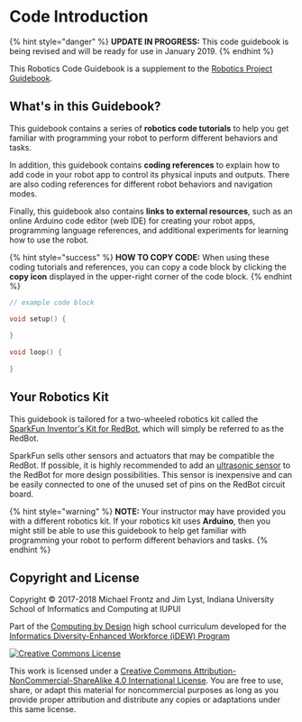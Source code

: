 # Code Introduction

{% hint style="danger" %}
**UPDATE IN PROGRESS:** This code guidebook is being revised and will be ready for use in January 2019.
{% endhint %}

This Robotics Code Guidebook is a supplement to the [Robotics Project Guidebook](https://docs.idew.org/project-robotics/).

## What's in this Guidebook?

This guidebook contains a series of **robotics code tutorials** to help you get familiar with programming your robot to perform different behaviors and tasks.

In addition, this guidebook contains **coding references** to explain how to add code in your robot app to control its physical inputs and outputs. There are also coding references for different robot behaviors and navigation modes.

Finally, this guidebook also contains **links to external resources**, such as an online Arduino code editor \(web IDE\) for creating your robot apps, programming language references, and additional experiments for learning how to use the robot.

{% hint style="success" %}
**HOW TO COPY CODE:** When using these coding tutorials and references, you can copy a code block by clicking the **copy icon** displayed in the upper-right corner of the code block.
{% endhint %}

```cpp
// example code block

void setup() {
​
}
​
void loop() {
​
}
```

## Your Robotics Kit

This guidebook is tailored for a two-wheeled robotics kit called the [SparkFun Inventor's Kit for RedBot](https://www.sparkfun.com/products/12649), which will simply be referred to as the RedBot.

SparkFun sells other sensors and actuators that may be compatible the RedBot. If possible, it is highly recommended to add an [ultrasonic sensor](references/physical-inputs/ultrasonic-sensor.md) to the RedBot for more design possibilities. This sensor is inexpensive and can be easily connected to one of the unused set of pins on the RedBot circuit board.

{% hint style="warning" %}
**NOTE:** Your instructor may have provided you with a different robotics kit. If your robotics kit uses **Arduino**, then you might still be able to use this guidebook to help get familiar with programming your robot to perform different behaviors and tasks.
{% endhint %}

## Copyright and License

Copyright © 2017-2018 Michael Frontz and Jim Lyst, Indiana University School of Informatics and Computing at IUPUI

Part of the [Computing by Design](https://cxd.gitbooks.io/the-cxd-framework/) high school curriculum developed for the [Informatics Diversity-Enhanced Workforce \(iDEW\) Program](http://soic.iupui.edu/idew/)

[![Creative Commons License](https://i.creativecommons.org/l/by-nc-sa/4.0/88x31.png)](http://creativecommons.org/licenses/by-nc-sa/4.0/)

This work is licensed under a [Creative Commons Attribution-NonCommercial-ShareAlike 4.0 International License](http://creativecommons.org/licenses/by-nc-sa/4.0/). You are free to use, share, or adapt this material for noncommercial purposes as long as you provide proper attribution and distribute any copies or adaptations under this same license.

